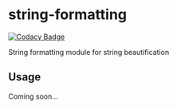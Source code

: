 # string-formatting

[![Codacy Badge](https://api.codacy.com/project/badge/Grade/9e6b6ea7bc1a40e9ab11ab621949a83e)](https://www.codacy.com/app/Suddi/string-formatting?utm_source=github.com&utm_medium=referral&utm_content=suddi/string-formatting&utm_campaign=badger)

String formatting module for string beautification

## Usage

Coming soon...
